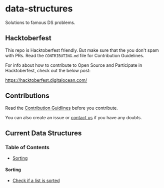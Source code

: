 # data-structures

Solutions to famous DS problems.

## Hacktoberfest

This repo is Hacktoberfest friendly. But make sure that the you don't spam with PRs. Read the `CONTRIBUTING.md` file for Contribution Guidelines.

For info about how to contribute to Open Source and Participate in Hacktoberfest, check out the below post:

https://hacktoberfest.digitalocean.com/

## Contributions

Read the [Contribution Guidlines](https://github.com/swat-rash/data-structures/blob/main/CONTRIBUTING.md) before you contribute.

You can also create an issue or [contact us](https://github.com/swat-rash) if you have any doubts.

## Current Data Structures

### Table of Contents

- [Sorting](#sorting)

<a name="sorting"></a>

#### Sorting

- [Check if a list is sorted](https://github.com/swat-rash/data-structures/blob/main/src/main/java/problems/Sorting/CheckIfListIsSorted.java)
